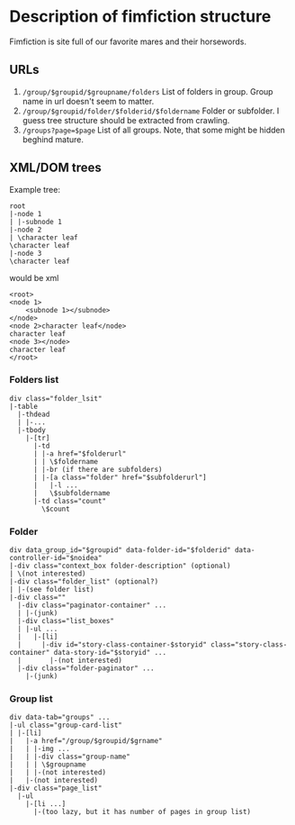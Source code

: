 # Description of fimfiction structure

Fimfiction is site full of our favorite mares and their horsewords.

## URLs
1. `/group/$groupid/$groupname/folders`
List of folders in group. Group name in url doesn't seem to matter.
2. `/group/$groupid/folder/$folderid/$foldername`
Folder or subfolder. I guess tree structure should be extracted from crawling.
3. `/groups?page=$page`
List of all groups. Note, that some might be hidden beghind mature.

## XML/DOM trees
Example tree:
```
root
|-node 1
| |-subnode 1
|-node 2
| \character leaf
\character leaf
|-node 3
\character leaf
```
would be xml
```
<root>
<node 1>
    <subnode 1></subnode>
</node>
<node 2>character leaf</node>
character leaf
<node 3></node>
character leaf
</root>
```

### Folders list
```
div class="folder_lsit"
|-table
  |-thdead
  | |-...
  |-tbody
    |-[tr]
      |-td
      | |-a href="$folderurl"
      | | \$foldername
      | |-br (if there are subfolders)
      | |-[a class="folder" href="$subfolderurl"]
      |   |-l ...
      |   \$subfoldername
      |-td class="count"
        \$count
```

### Folder
```
div data_group_id="$groupid" data-folder-id="$folderid" data-controller-id="$noidea"
|-div class="context_box folder-description" (optional)
| \(not interested)
|-div class="folder_list" (optional?)
| |-(see folder list)
|-div class=""
  |-div class="paginator-container" ...
  | |-(junk)
  |-div class="list_boxes"
  | |-ul ...
  |   |-[li]
  |     |-div id="story-class-container-$storyid" class="story-class-container" data-story-id="$storyid" ...
  |       |-(not interested)
  |-div class="folder-paginator" ...
    |-(junk)
```

### Group list
```
div data-tab="groups" ...
|-ul class="group-card-list"
| |-[li]
|   |-a href="/group/$groupid/$grname"
|   | |-img ...
|   | |-div class="group-name"
|   | | \$groupname
|   | |-(not interested)
|   |-(not interested)
|-div class="page_list"
  |-ul
    |-[li ...]
      |-(too lazy, but it has number of pages in group list)
```
